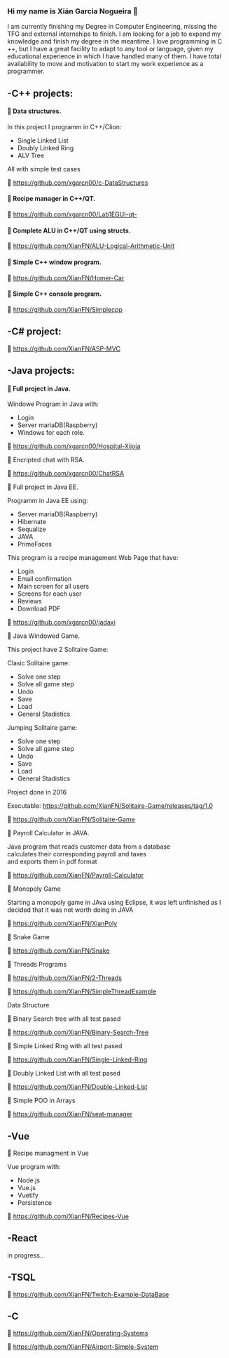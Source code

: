 ### Hi my name is Xián Garcia Nogueira 👋

I am currently finishing my Degree in Computer Engineering, missing the TFG and external internships to finish. I am looking for a job to expand my knowledge and finish my degree in the meantime. I love programming in C ++, but I have a great facility to adapt to any tool or language, given my educational experience in which I have handled many of them. I have total availability to move and motivation to start my work experience as a programmer.


## -C++ projects:

#### :blue_book: Data structures.


In this project I programm in C++/Clion:
- Single Linked List
- Doubly Linked Ring
- ALV Tree

All with simple test cases


:seedling: https://github.com/xgarcn00/c-DataStructures

#### :blue_book: Recipe manager in C++/QT.

:seedling: https://github.com/xgarcn00/Lab1EGUI-qt-

#### :blue_book: Complete ALU in C++/QT using structs.

:seedling: https://github.com/XianFN/ALU-Logical-Arithmetic-Unit

#### :blue_book: Simple C++ window program.

:seedling: https://github.com/XianFN/Homer-Car

#### :blue_book: Simple C++ console program.

:seedling: https://github.com/XianFN/Simplecpp


## -C# project:

:seedling: https://github.com/XianFN/ASP-MVC

## -Java projects:

#### :blue_book: Full project in Java.

Windowe Program in Java with:
- Login
- Server mariaDB(Raspberry)
- Windows for each role.

:seedling: https://github.com/xgarcn00/Hospital-Xijoja

:blue_book: Encripted chat with RSA.

:seedling: https://github.com/xgarcn00/ChatRSA

:blue_book: Full project in Java EE.

Programm in Java EE using:

- Server mariaDB(Raspberry)
- Hibernate
- Sequalize
- JAVA
- PrimeFaces

This program is a recipe management Web Page that have:

- Login
- Email confirmation
- Main screen for all users
- Screens for each user
- Reviews
- Download PDF


:seedling: https://github.com/xgarcn00/jadaxi

:blue_book: Java Windowed Game.

This project have 2 Solitaire Game:

Clasic Solitaire game:
  - Solve one step
  - Solve all game step
  - Undo
  - Save
  - Load
  - General Stadistics
  
Jumping Solitaire game:
  - Solve one step
  - Solve all game step
  - Undo
  - Save
  - Load
  - General Stadistics
  
  Project done in 2016
  
  Executable: https://github.com/XianFN/Solitaire-Game/releases/tag/1.0 

:seedling: https://github.com/XianFN/Solitaire-Game

:blue_book: Payroll Calculator in JAVA.

 Java program that reads customer data from a database  
 calculates their corresponding payroll and taxes  
 and exports them in pdf format

:seedling: https://github.com/XianFN/Payroll-Calculator


:blue_book: Monopoly Game

Starting a monopoly game in JAva using Eclipse, it was left unfinished as I decided that it was not worth doing in JAVA

:seedling: https://github.com/XianFN/XianPoly

:blue_book: Snake Game

:seedling: https://github.com/XianFN/Snake

:blue_book: Threads Programs

:seedling: https://github.com/XianFN/2-Threads

:seedling: https://github.com/XianFN/SimpleThreadExample


Data Structure

:blue_book: Binary Search tree with all test pased

:seedling: https://github.com/XianFN/Binary-Search-Tree

:blue_book: Simple Linked Ring with all test pased

:seedling: https://github.com/XianFN/Single-Linked-Ring

:blue_book: Doubly Linked List with all test pased

:seedling: https://github.com/XianFN/Double-Linked-List

:blue_book: Simple POO in Arrays

:seedling: https://github.com/XianFN/seat-manager


## -Vue

:blue_book: Recipe managment in Vue

Vue program with:

  - Node.js
  - Vue.js
  - Vuetify
  - Persistence

:seedling: https://github.com/XianFN/Recipes-Vue

## -React

in progress..

## -TSQL

:seedling: https://github.com/XianFN/Twitch-Example-DataBase

## -C

:seedling: https://github.com/XianFN/Operating-Systems

:seedling: https://github.com/XianFN/Airport-Simple-System




